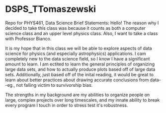 # DSPS_TTomaszewski
Repo for PHYS461, Data Science
Brief Statements:
Hello! The reason why I decided to take this class was because it counts as both a computer science class and an upper level physics class. Also, I want to take a class with Professor Bianco.

It is my hope that in this class we will be able to explore aspects of data science for physics (and especially astrophysics) applications. I cam completely new to the data science field, so I know I have a significant amount to learn. I am ectited to learn the general principles of organizing large data sets, and how to actually produce plots based off of large data sets. Additionally, just based off of the inital reading, it would be great to learn about better practices about drawing accurate conclusions from data--eg., not falling victim to survivorship bias. 

The strengths in my background are my abilities to organize people on large, complex projects over long timescales, and my innate ability to break every program I touch in order to stress test it's robustness.
